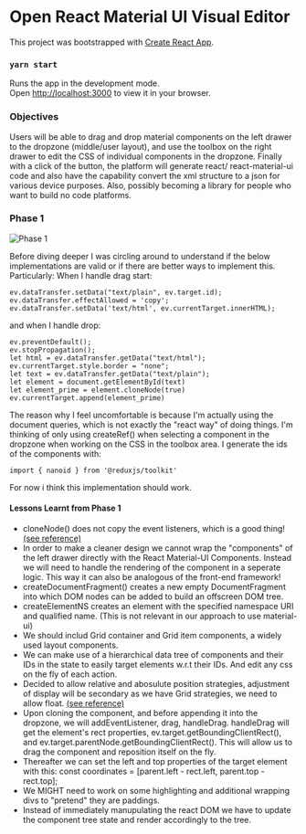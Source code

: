 # Open React Material UI Visual Editor

This project was bootstrapped with [Create React App](https://github.com/facebook/create-react-app).

### `yarn start`

Runs the app in the development mode.\
Open [http://localhost:3000](http://localhost:3000) to view it in your browser.

### Objectives

Users will be able to drag and drop material components on the left drawer to the dropzone (middle/user layout), and use the toolbox on the right drawer to edit the CSS of individual components in the dropzone. Finally with a click of the button, the platform will generate react/ react-material-ui code and also have the capability convert the xml structure to a json for various device purposes. Also, possibly becoming a library for people who want to build no code platforms.


### Phase 1
![Phase 1](https://i.imgur.com/BOT2fg6.gif "Phase 1")

Before diving deeper I was circling around to understand if the below implementations are valid or if there are better ways to implement this.
Particularly:
When I handle drag start:
```
ev.dataTransfer.setData("text/plain", ev.target.id);
ev.dataTransfer.effectAllowed = 'copy';
ev.dataTransfer.setData('text/html', ev.currentTarget.innerHTML);
```
and when I handle drop:
```
ev.preventDefault();
ev.stopPropagation();
let html = ev.dataTransfer.getData("text/html");
ev.currentTarget.style.border = "none";
let text = ev.dataTransfer.getData("text/plain");
let element = document.getElementById(text)
let element_prime = element.cloneNode(true)
ev.currentTarget.append(element_prime)
```
The reason why I feel uncomfortable is because I'm actually using the document queries, which is not exactly the "react way" of doing things.
I'm thinking of only using createRef() when selecting a component in the dropzone when working on the CSS in the toolbox area.
I generate the ids of the components with:
```
import { nanoid } from '@reduxjs/toolkit'
```

For now i think this implementation should work.

#### Lessons Learnt from Phase 1

- cloneNode() does not copy the event listeners, which is a good thing! [(see reference)](https://stackoverflow.com/questions/15408394/how-to-copy-a-dom-node-with-event-listeners)
- In order to make a cleaner design we cannot wrap the "components" of the left drawer directly with the React Material-UI Components.
Instead we will need to handle the rendering of the component in a seperate logic. This way it can also be analogous of the front-end framework!
- createDocumentFragment() creates a new empty DocumentFragment into which DOM nodes can be added to build an offscreen DOM tree.
- createElementNS creates an element with the specified namespace URI and qualified name. (This is not relevant in our approach to use material-ui)
- We should includ Grid container and Grid item components, a widely used layout components.
- We can make use of a hierarchical data tree of components and their IDs in the state to easily target elements w.r.t their IDs. And edit any css on the fly of each action.
- Decided to allow relative and abosulute position strategies, adjustment of display will be secondary as we have Grid strategies, we need to allow float. [(see reference)](https://medium.com/@mautayro/understanding-css-position-display-float-87f9727334b2) 
- Upon cloning the component, and before appending it into the dropzone, we will addEventListener, drag, handleDrag. handleDrag will get the element's rect properties, ev.target.getBoundingClientRect(), and ev.target.parentNode.getBoundingClientRect(). This will allow us to drag the component and reposition itself on the fly.
- Thereafter we can set the left and top properties of the target element with this: const coordinates = [parent.left - rect.left, parent.top - rect.top];
- We MIGHT need to work on some highlighting and additional wrapping divs to "pretend" they are paddings.
- Instead of immediately manupulating the react DOM we have to update the component tree state and render accordingly to the tree.